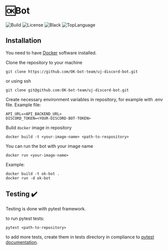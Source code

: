 #  🆗Bot 
![Build](https://img.shields.io/github/workflow/status/OK-bot-team/uj-discord-bot/Tests) 
![License](https://img.shields.io/github/license/OK-bot-team/uj-discord-bot)
![Black](https://img.shields.io/static/v1?label=code%20style&message=black&color=black&style=flat-squar)
![TopLanguage](https://img.shields.io/github/languages/top/OK-bot-team/uj-discord-bot)

## Installation

You need to have [Docker](https://docs.docker.com/get-docker/) software installed. 

Clone the repository to your machine
```
git clone https://github.com/OK-bot-team/uj-discord-bot.git
```
or using ssh
```
git clone git@github.com:OK-bot-team/uj-discord-bot.git
```

Create necessary environment variables in repository, for example with .env file. Example file:
```
API_URL=<API_BACKEND_URL>
DISCORD_TOKEN=<YOUR-DISCORD-BOT-TOKEN>
```


Build `docker` image in repository
```
docker build -t <your-image-name> <path-to-respository>
```
You can run the bot with your image name
```
docker run <your-image-name>
```
Example:
```
docker build -t ok-bot .
docker run -d ok-bot
```

## Testing ✔️
Testing is done with pytest framework. 

to run pytest tests:
```
pytest <path-to-repository>
```

to add more tests, create them in tests directory in compliance to [pytest documentation](https://docs.pytest.org/en/6.2.x/example/index.html).

